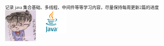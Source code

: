 <font face="verdana">记录 java 集合基础、多线程、中间件等等学习内容，尽量保持每周更新2篇的进度</font>
<img src="resource/pictures/conan.png" alt="JVM_sample" width=100  style="float:left;"/>
<img src="resource/pictures/java-logo.jpg" alt="JVM_sample" width="100"  style="float:left;"/>